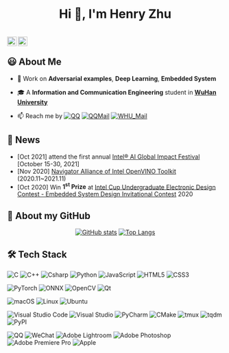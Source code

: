 <h1 align="center">Hi 👋, I'm Henry Zhu</h1>

<!-- 
👨🏽‍💻
🌱
 -->

<p align="center">
  </br>
  <!-- url: https://cdn.jsdelivr.net/npm/simple-icons@v3/icons -->
  <a href="https://github.com/HenryZhuHR">
    <img align="left" alt="Henry Zhu| Github" width="22px" src="https://cdn.jsdelivr.net/npm/simple-icons@v3/icons/github.svg" />
  </a>
  <a href="https://www.zhihu.com/people/henryzhuhr">
    <img align="left" alt="Henry Zhu| Zhihu" width="22px" src="https://cdn.jsdelivr.net/npm/simple-icons@v3/icons/zhihu.svg" />
  </a>
  </br>
</p>

## 😃 About Me

<!-- - ⚡️ **Welcome to visit my [tiny Universe](https://henryzhuhr.github.io/)** -->

- 🔨 Work on **Adversarial examples**, **Deep Learning**, **Embedded System**

- 🎓 A **Information and Communication Engineering** student in **[WuHan University](https://www.whu.edu.cn/)**

<!-- - 📝 My Resume -->

- 📫 Reach me by
[![QQ](https://img.shields.io/badge/-QQ-000000?style=flat&logo=tencentqq)](http://wpa.qq.com/msgrd?v=3&uin=296506195&site=qq&menu=yes)
[![QQMail](https://img.shields.io/badge/-QQMail-000000?style=flat&logo=Gmail)](296506195@qq.com)
[![WHU_Mail](https://img.shields.io/badge/-WHU_Mail-000000?style=flat&logo=Gmail)](zhuheran@whu.edu.cn)


## 📰 News
- [Oct 2021] attend the first annual [Intel® AI Global Impact Festival](https://aiglobalimpactfestival.org) [October 15-30, 2021]
- [Nov 2020] [Navigator Alliance of Intel OpenVINO Toolkit](https://www.credly.com/badges/08ff3149-2121-4d21-94e2-658f1af29889) (2020.11~2021.11)
- [Oct 2020] Win **1<sup>st</sup> Prize** at [Intel Cup Undergraduate Electronic Design Contest - Embedded System Design Invitational Contest](https://nuedc.sjtu.edu.cn/CN/show.aspx?info_lb=1&info_id=269&flag=1) 2020

## 🚀 About my GitHub

<div align="center">
<!-- Usage: https://github.com/anuraghazra/github-readme-stats/blob/master/docs/readme_cn.md -->

[![GitHub stats](https://github-readme-stats.vercel.app/api?username=HenryZhuHR&show_icons=true&hide_border=true)](https://github.com/HenryZhuHR)
[![Top Langs](https://github-readme-stats.vercel.app/api/top-langs/?username=HenryZhuHR&layout=compact)](https://github.com/HenryZhuHR?tab=repositories)
</div>

## 🛠 Tech Stack
<!-- LOGO: https://github.com/simple-icons/simple-icons/blob/develop/slugs.md -->

![C](https://img.shields.io/badge/-C-000000?style=flat&logo=c)
![C++](https://img.shields.io/badge/-C++-000000?style=flat&logo=cplusplus)
![Csharp](https://img.shields.io/badge/-Csharp-000000?style=flat&logo=csharp)
![Python](https://img.shields.io/badge/-Python-000000?style=flat&logo=python)
![JavaScript](https://img.shields.io/badge/-JavaScript-000000?style=flat&logo=javascript)
![HTML5](https://img.shields.io/badge/-HTML5-000000?style=flat&logo=html5)
![CSS3](https://img.shields.io/badge/-CSS-000000?style=flat&logo=css3)
<!-- ![Java](https://img.shields.io/badge/-Java-000000?style=flat&logo=java) -->
<!-- ![SQL](https://img.shields.io/badge/-SQL-000000?style=flat&logo=mysql) -->


![PyTorch](https://img.shields.io/badge/-PyTorch-000000?style=flat&logo=pytorch)
![ONNX](https://img.shields.io/badge/-ONNX-000000?style=flat&logo=onnx)
![OpenCV](https://img.shields.io/badge/-opencv-000000?style=flat&logo=opencv)
![Qt](https://img.shields.io/badge/-Qt-000000?style=flat&logo=qt)
<!-- ![Django](https://img.shields.io/badge/-Django-000000?style=flat&logo=django) -->
<!-- ![Flask](https://img.shields.io/badge/-Flask-000000?style=flat&logo=Flask) -->
<!-- ![Vue.js](https://img.shields.io/badge/-Vue.js-000000?style=flat&logo=vuedotjs) -->


![macOS](https://img.shields.io/badge/-macOS-000000?style=flat&logo=macos)
![Linux](https://img.shields.io/badge/-Linux-000000?style=flat&logo=linux)
![Ubuntu](https://img.shields.io/badge/-Ubuntu-000000?style=flat&logo=ubuntu)


![Visual Studio Code](https://img.shields.io/badge/-Visual_Studio_Code-000000?style=flat&logo=visualstudiocode)
![Visual Studio](https://img.shields.io/badge/-Visual_Studio-000000?style=flat&logo=visualstudio)
![PyCharm](https://img.shields.io/badge/-PyCharm-000000?style=flat&logo=pycharm)
![CMake](https://img.shields.io/badge/-CMake-000000?style=flat&logo=CMake)
![tmux](https://img.shields.io/badge/-tmux-000000?style=flat&logo=tmux)
![tqdm](https://img.shields.io/badge/-tqdm-000000?style=flat&logo=tqdm)
![PyPI](https://img.shields.io/badge/-PyPI-000000?style=flat&logo=pypi)


![QQ](https://img.shields.io/badge/-QQ-000000?style=flat&logo=tencentqq)
![WeChat](https://img.shields.io/badge/-WeChat-000000?style=flat&logo=wechat)
![Adobe Lightroom](https://img.shields.io/badge/-Adobe_Lightroom-000000?style=flat&logo=adobelightroom)
![Adobe Photoshop](https://img.shields.io/badge/-Adobe_Photoshop-000000?style=flat&logo=adobephotoshop)
![Adobe Premiere Pro](https://img.shields.io/badge/-Adobe_Premiere_Pro-000000?style=flat&logo=adobepremierepro)
![Apple](https://img.shields.io/badge/-Apple-000000?style=flat&logo=apple)



<!-- ## Some Repo -->
<!-- === Readme Card === -->
<!-- [![Readme Card](https://github-readme-stats.vercel.app/api/pin/?username=HenryZhuHR&repo=CMake&show_owner=True)](https://github.com/HenryZhuHR/CMake) -->


<!-- <a href="https://github.com/HenryZhuHR/CMake-Templates">
  <img align="center" src="https://github-readme-stats.vercel.app/api/pin/?username=HenryZhuHR&repo=CMake-Templates" />
</a> -->

<!-- <a href="https://github.com/HenryZhuHR/Fine-tune-Model-Assignment">
  <img align="center" src="https://github-readme-stats.vercel.app/api/pin/?username=HenryZhuHR&repo=Fine-tune-Model-Assignment" />
</a> -->

<!-- <a href="https://github.com/HenryZhuHR/Adversarial-Attack">
  <img align="center" src="https://github-readme-stats.vercel.app/api/pin/?username=HenryZhuHR&repo=Adversarial-Attack" />
</a> -->


<!-- <a href="https://github.com/HenryZhuHR/CMake">
  <img align="center" src="https://github-readme-stats.vercel.app/api/pin/?username=HenryZhuHR&repo=CMake&show_owner=True" />
</a> -->
